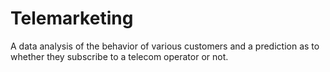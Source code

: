 # Telemarketing
A data analysis of the behavior of various customers and a prediction as to whether they subscribe to a telecom operator or not.
